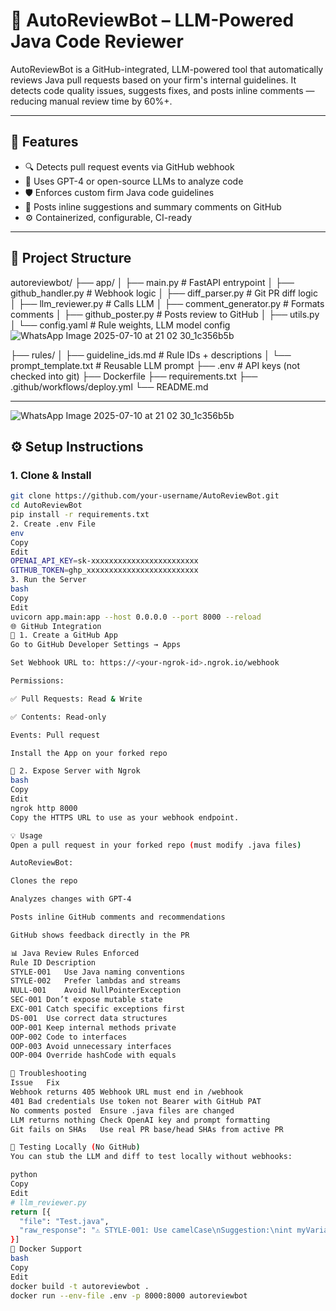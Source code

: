 # 🤖 AutoReviewBot – LLM-Powered Java Code Reviewer

AutoReviewBot is a GitHub-integrated, LLM-powered tool that automatically reviews Java pull requests based on your firm's internal guidelines. It detects code quality issues, suggests fixes, and posts inline comments — reducing manual review time by 60%+.

---

## 🚀 Features

- 🔍 Detects pull request events via GitHub webhook
- 🤖 Uses GPT-4 or open-source LLMs to analyze code
- 🛡️ Enforces custom firm Java code guidelines
- 💬 Posts inline suggestions and summary comments on GitHub
- ⚙️ Containerized, configurable, CI-ready

---

## 🧱 Project Structure

autoreviewbot/
├── app/
│ ├── main.py # FastAPI entrypoint
│ ├── github_handler.py # Webhook logic
│ ├── diff_parser.py # Git PR diff logic
│ ├── llm_reviewer.py # Calls LLM
│ ├── comment_generator.py # Formats comments
│ ├── github_poster.py # Posts review to GitHub
│ ├── utils.py
│ └── config.yaml # Rule weights, LLM model config![WhatsApp Image 2025-07-10 at 21 02 30_1c356b5b](https://github.com/user-attachments/assets/6618ea47-2327-4bd5-999f-d361ba3b9cef)

├── rules/
│ ├── guideline_ids.md # Rule IDs + descriptions
│ └── prompt_template.txt # Reusable LLM prompt
├── .env # API keys (not checked into git)
├── Dockerfile
├── requirements.txt
├── .github/workflows/deploy.yml
└── README.md

---
![WhatsApp Image 2025-07-10 at 21 02 30_1c356b5b](https://github.com/user-attachments/assets/1eac492e-28b9-420e-a92c-8b6700c3273b)

## ⚙️ Setup Instructions

### 1. Clone & Install

```bash
git clone https://github.com/your-username/AutoReviewBot.git
cd AutoReviewBot
pip install -r requirements.txt
2. Create .env File
env
Copy
Edit
OPENAI_API_KEY=sk-xxxxxxxxxxxxxxxxxxxxxxxx
GITHUB_TOKEN=ghp_xxxxxxxxxxxxxxxxxxxxxxxxx
3. Run the Server
bash
Copy
Edit
uvicorn app.main:app --host 0.0.0.0 --port 8000 --reload
🌐 GitHub Integration
🔗 1. Create a GitHub App
Go to GitHub Developer Settings → Apps

Set Webhook URL to: https://<your-ngrok-id>.ngrok.io/webhook

Permissions:

✅ Pull Requests: Read & Write

✅ Contents: Read-only

Events: Pull request

Install the App on your forked repo

🔐 2. Expose Server with Ngrok
bash
Copy
Edit
ngrok http 8000
Copy the HTTPS URL to use as your webhook endpoint.

💡 Usage
Open a pull request in your forked repo (must modify .java files)

AutoReviewBot:

Clones the repo

Analyzes changes with GPT-4

Posts inline GitHub comments and recommendations

GitHub shows feedback directly in the PR

📊 Java Review Rules Enforced
Rule ID	Description
STYLE-001	Use Java naming conventions
STYLE-002	Prefer lambdas and streams
NULL-001	Avoid NullPointerException
SEC-001	Don’t expose mutable state
EXC-001	Catch specific exceptions first
DS-001	Use correct data structures
OOP-001	Keep internal methods private
OOP-002	Code to interfaces
OOP-003	Avoid unnecessary interfaces
OOP-004	Override hashCode with equals

🐞 Troubleshooting
Issue	Fix
Webhook returns 405	Webhook URL must end in /webhook
401 Bad credentials	Use token not Bearer with GitHub PAT
No comments posted	Ensure .java files are changed
LLM returns nothing	Check OpenAI key and prompt formatting
Git fails on SHAs	Use real PR base/head SHAs from active PR

🧪 Testing Locally (No GitHub)
You can stub the LLM and diff to test locally without webhooks:

python
Copy
Edit
# llm_reviewer.py
return [{
  "file": "Test.java",
  "raw_response": "⚠️ STYLE-001: Use camelCase\nSuggestion:\nint myVariable = 5;"
}]
🐳 Docker Support
bash
Copy
Edit
docker build -t autoreviewbot .
docker run --env-file .env -p 8000:8000 autoreviewbot
